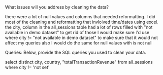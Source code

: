 What issues will you address by cleaning the data?


there were a lot of null values and columns that needed reformatting. 
I did most of the cleaning and reformatting that invlolved time/dates using excel.
the city, column in the all_sessions table had a lot of rows filled with "not available in demo dataset"
to get rid of those I would make sure I'd use
where city != "not available in demo dataset" to make sure that it would not affect my queries
also I would do the same for null values with is not null




Queries:
Below, provide the SQL queries you used to clean your data.

select distinct city, country, "totalTransactionRevenue" 
from all_sessions
where city != 'not set'
